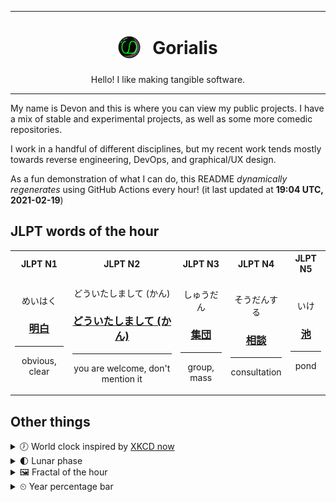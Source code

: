 ***

<h1 align="center">
<sub>
    <img src="readme/resources/avatar.png" height="36">
</sub>
&nbsp;
Gorialis
</h1>
<p align="center">
Hello! I like making tangible software.
</p>

***

My name is Devon and this is where you can view my public projects. I have a mix of stable and experimental projects, as well as some more comedic repositories.

I work in a handful of different disciplines, but my recent work tends mostly towards reverse engineering, DevOps, and graphical/UX design.

As a fun demonstration of what I can do, this README *dynamically regenerates* using GitHub Actions every hour! (it last updated at **19:04 UTC, 2021-02-19**)

<h2>JLPT words of the hour</h2>
<table>
    <tr>
        <th>JLPT N1</th>
        <th>JLPT N2</th>
        <th>JLPT N3</th>
        <th>JLPT N4</th>
        <th>JLPT N5</th>
    </tr>
    <tr>
        <td>
            <p align="center">めいはく</p>
            <h3 align="center"><b><a href="https://jisho.org/search/%E6%98%8E%E7%99%BD">明白</a></b></h3>
            <hr>
            <p align="center">obvious,<wbr> clear</p>
        </td>
        <td>
            <p align="center">どういたしまして (かん)</p>
            <h3 align="center"><b><a href="https://jisho.org/search/%E3%81%A9%E3%81%86%E3%81%84%E3%81%9F%E3%81%97%E3%81%BE%E3%81%97%E3%81%A6%20%28%E3%81%8B%E3%82%93%29">どういたしまして (かん)</a></b></h3>
            <hr>
            <p align="center">you are welcome,<wbr> don't mention it</p>
        </td>
        <td>
            <p align="center">しゅうだん</p>
            <h3 align="center"><b><a href="https://jisho.org/search/%E9%9B%86%E5%9B%A3">集団</a></b></h3>
            <hr>
            <p align="center">group,<wbr> mass</p>
        </td>
        <td>
            <p align="center">そうだんする</p>
            <h3 align="center"><b><a href="https://jisho.org/search/%E7%9B%B8%E8%AB%87">相談</a></b></h3>
            <hr>
            <p align="center">consultation</p>
        </td>
        <td>
            <p align="center">いけ</p>
            <h3 align="center"><b><a href="https://jisho.org/search/%E6%B1%A0">池</a></b></h3>
            <hr>
            <p align="center">pond</p>
        </td>
    </tr>
</table>

<h2>Other things</h2>
<details>
<summary>🕖  World clock inspired by <a href="https://xkcd.com/now">XKCD now</a></summary>

> <img src="generated/now.png" width="512">

</details>
<details>
<summary>🌓 Lunar phase</summary>

The moon is approximately 29.32% through its phase (First Quarter).

</details>
<details>
<summary>&#x1f5bc; Fractal of the hour</summary>

> <img src="generated/fractal.png" width="512">

</details>
<details>
<summary>&#x23f2; Year percentage bar</summary>
<pre><code>2021 [██▁▁▁▁▁▁▁▁▁▁▁▁▁▁▁▁▁▁] 13.64%</code></pre>
</details>
